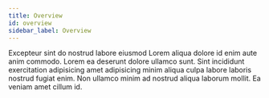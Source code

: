 ```yaml
---
title: Overview
id: overview
sidebar_label: Overview
---
```


Excepteur sint do nostrud labore eiusmod Lorem aliqua dolore id enim aute anim commodo. Lorem ea deserunt dolore ullamco sunt. Sint incididunt exercitation adipisicing amet adipisicing minim aliqua culpa labore laboris nostrud fugiat enim. Non ullamco minim ad nostrud aliqua laborum mollit. Ea veniam amet cillum id.

